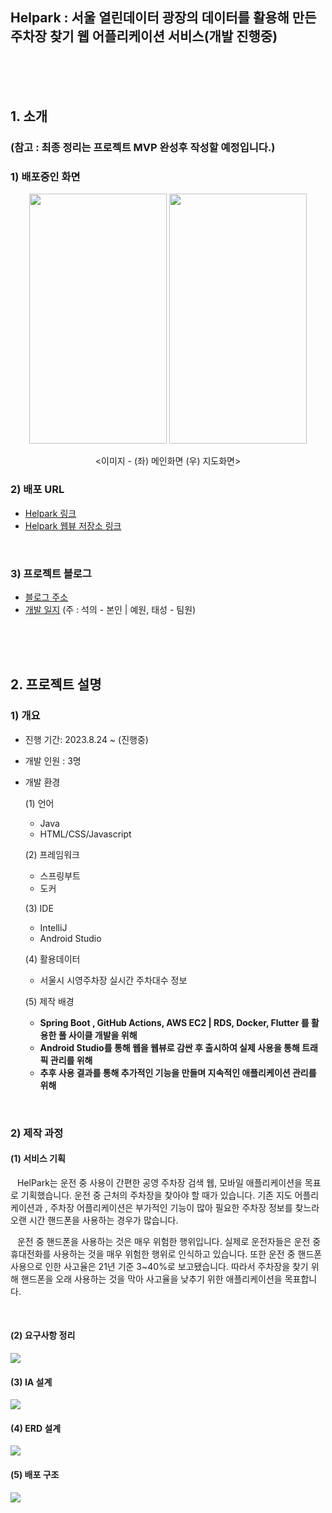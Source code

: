 ## Helpark : 서울 열린데이터 광장의 데이터를 활용해 만든 주차장 찾기 웹 어플리케이션 서비스(개발 진행중)

<br/><br/><br/>

## 1. 소개

### (참고 : 최종 정리는 프로젝트 MVP 완성후 작성할 예정입니다.)

### 1) 배포중인 화면


<div align="center">
<img src="https://github.com/MeanOfRedStone/portfolio/assets/128448869/0d0b3704-89d3-4fa7-80b7-51b38a84f5e7" width="220" height="400" />

<img src="https://github.com/MeanOfRedStone/portfolio/assets/128448869/dfe258ec-a8fa-4609-b22e-0efb315349d1" width="220" height="400" />

<br/>


<이미지 - (좌) 메인화면 (우) 지도화면>
</div>


### 2) 배포 URL
* [Helpark 링크](http://3.34.114.142:8080/)
* [Helpark 웹뷰 저장소 링크](https://github.com/MeanOfRedStone/helparkWebview)

<br/>

### 3) 프로젝트 블로그
* [블로그 주소](https://www.notion.so/spring-project-8fe4731d22f244f4a01dc02729e33338)
* [개발 일지](https://www.notion.so/d19aa2c0c05443c499a1e7a5372648b0?v=01075cb1917546e5bc90d51e4cf76307)
  (주 : 석의 - 본인 | 예원, 태성 - 팀원)
  
<br/><br/><br/>



## 2. 프로젝트 설명
### 1) 개요

* 진행 기간: 2023.8.24 ~ (진행중)
* 개발 인원 : 3명
* 개발 환경
   
  (1) 언어
  - Java
  - HTML/CSS/Javascript
    
  (2) 프레임워크
  - 스프링부트
  - 도커
  
  (3) IDE
  - IntelliJ
  - Android Studio<br>

  (4) 활용데이터
  - 서울시 시영주차장 실시간 주차대수 정보

  (5) 제작 배경
  - **Spring Boot , GitHub Actions, AWS EC2 | RDS, Docker, Flutter 를 활용한 풀 사이클 개발을 위해**
  - **Android Studio를 통해 웹을 웹뷰로 감싼 후 출시하여 실제 사용을 통해 트래픽 관리를 위해**
  - **추후 사용 결과를 통해 추가적인 기능을 만들며 지속적인 애플리케이션 관리를 위해**
<br/>

### 2) 제작 과정
#### (1) 서비스 기획
&ensp; HelPark는 운전 중 사용이 간편한 공영 주차장 검색 웹, 모바일 애플리케이션을 목표로 기획했습니다.
운전 중 근처의 주차장을 찾아야 할 때가 있습니다. 기존 지도 어플리케이션과 , 주차장 어플리케이션은 부가적인 기능이 많아 필요한 주차장 정보를 찾느라 오랜 시간 핸드폰을 사용하는 경우가 많습니다.

&ensp; 운전 중 핸드폰을 사용하는 것은 매우 위험한 행위입니다. 실제로 운전자들은 운전 중 휴대전화를 사용하는 것을 매우 위험한 행위로 인식하고 있습니다. 또한 운전 중 핸드폰 사용으로 인한 사고율은 
21년 기준 3~40%로 보고됐습니다. 따라서 주차장을 찾기 위해 핸드폰을 오래 사용하는 것을 막아 사고율을 낮추기 위한 애플리케이션을 목표합니다.

<br/>

#### (2) 요구사항 정리
<img src="https://github.com/MeanOfRedStone/portfolio/assets/128448869/6ee863b9-5324-4c58-b648-e2e0715d7986" />

<br/>

#### (3) IA 설계
<img src="https://github.com/MeanOfRedStone/portfolio/assets/128448869/e194a191-7d52-4ac7-9400-a3f75e767ae8" />

<br/>

#### (4) ERD 설계
<img src="https://github.com/MeanOfRedStone/portfolio/assets/128448869/47b2cdae-a6ea-4210-93ab-9bba85b42807" />

<br/>

#### (5) 배포 구조
<img src="https://github.com/MeanOfRedStone/portfolio/assets/128448869/49874df1-2e44-4b51-9432-19ee12f5e434" />

